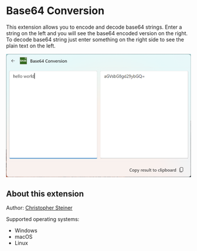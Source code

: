 # Base64 Conversion

This extension allows you to encode and decode base64 strings. Enter a string on the left and you will see the base64 encoded version on the right. To decode base64 string just enter something on the right side to see the plain text on the left.

![Example](example.png)

## About this extension

Author: [Christopher Steiner](https://github.com/ChristopherSteiner)

Supported operating systems:

-   Windows
-   macOS
-   Linux
